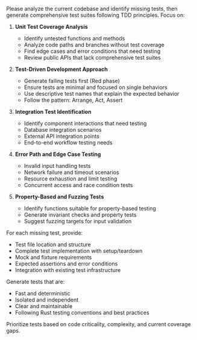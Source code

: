Please analyze the current codebase and identify missing tests, then generate comprehensive test suites following TDD principles. Focus on:

1. **Unit Test Coverage Analysis**
   - Identify untested functions and methods
   - Analyze code paths and branches without test coverage
   - Find edge cases and error conditions that need testing
   - Review public APIs that lack comprehensive test suites

2. **Test-Driven Development Approach**
   - Generate failing tests first (Red phase)
   - Ensure tests are minimal and focused on single behaviors
   - Use descriptive test names that explain the expected behavior
   - Follow the pattern: Arrange, Act, Assert

3. **Integration Test Identification**
   - Identify component interactions that need testing
   - Database integration scenarios
   - External API integration points
   - End-to-end workflow testing needs

4. **Error Path and Edge Case Testing**
   - Invalid input handling tests
   - Network failure and timeout scenarios
   - Resource exhaustion and limit testing
   - Concurrent access and race condition tests

5. **Property-Based and Fuzzing Tests**
   - Identify functions suitable for property-based testing
   - Generate invariant checks and property tests
   - Suggest fuzzing targets for input validation

For each missing test, provide:
- Test file location and structure
- Complete test implementation with setup/teardown
- Mock and fixture requirements
- Expected assertions and error conditions
- Integration with existing test infrastructure

Generate tests that are:
- Fast and deterministic
- Isolated and independent
- Clear and maintainable
- Following Rust testing conventions and best practices

Prioritize tests based on code criticality, complexity, and current coverage gaps.
